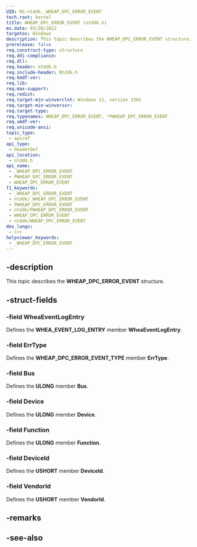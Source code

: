 ```yaml
---
UID: NS:ntddk._WHEAP_DPC_ERROR_EVENT
tech.root: kernel
title: WHEAP_DPC_ERROR_EVENT (ntddk.h)
ms.date: 03/28/2022
targetos: Windows
description: This topic describes the WHEAP_DPC_ERROR_EVENT structure.
prerelease: false
req.construct-type: structure
req.ddi-compliance: 
req.dll: 
req.header: ntddk.h
req.include-header: Ntddk.h
req.kmdf-ver: 
req.lib: 
req.max-support: 
req.redist: 
req.target-min-winverclnt: Windows 11, version 22H2
req.target-min-winversvr: 
req.target-type: 
req.typenames: WHEAP_DPC_ERROR_EVENT, *PWHEAP_DPC_ERROR_EVENT
req.umdf-ver: 
req.unicode-ansi: 
topic_type:
 - apiref
api_type:
 - HeaderDef
api_location:
 - ntddk.h
api_name:
 - _WHEAP_DPC_ERROR_EVENT
 - PWHEAP_DPC_ERROR_EVENT
 - WHEAP_DPC_ERROR_EVENT
f1_keywords:
 - _WHEAP_DPC_ERROR_EVENT
 - ntddk/_WHEAP_DPC_ERROR_EVENT
 - PWHEAP_DPC_ERROR_EVENT
 - ntddk/PWHEAP_DPC_ERROR_EVENT
 - WHEAP_DPC_ERROR_EVENT
 - ntddk/WHEAP_DPC_ERROR_EVENT
dev_langs:
 - c++
helpviewer_keywords:
 - _WHEAP_DPC_ERROR_EVENT
---
```


## -description

This topic describes the **WHEAP_DPC_ERROR_EVENT** structure.

## -struct-fields

### -field WheaEventLogEntry

Defines the **WHEA_EVENT_LOG_ENTRY** member **WheaEventLogEntry**.

### -field ErrType

Defines the **WHEAP_DPC_ERROR_EVENT_TYPE** member **ErrType**.

### -field Bus

Defines the **ULONG** member **Bus**.

### -field Device

Defines the **ULONG** member **Device**.

### -field Function

Defines the **ULONG** member **Function**.

### -field DeviceId

Defines the **USHORT** member **DeviceId**.

### -field VendorId

Defines the **USHORT** member **VendorId**.

## -remarks

## -see-also
